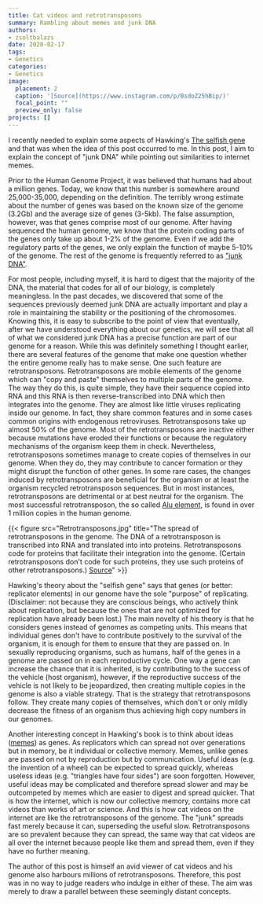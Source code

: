 ```yaml
---
title: Cat videos and retrotransposons
summary: Rambling about memes and junk DNA
authors: 
- zsoltbalazs
date: 2020-02-17
tags: 
- Genetics
categories:
- Genetics
image:
  placement: 2
  caption: '[Source](https://www.instagram.com/p/BsdoZ25hBip/)'
  focal_point: ""
  preview_only: false
projects: []
---
```


I recently needed to explain some aspects of Hawking's [The selfish gene](https://en.wikipedia.org/wiki/The_Selfish_Gene) and that was when the idea of this post occurred to me. In this post, I aim to explain the concept of "junk DNA" while pointing out similarities to internet memes.

Prior to the Human Genome Project, it was believed that humans had about a million genes. Today, we know that this number is somewhere around 25,000-35,000, depending on the definition. The terribly wrong estimate about the number of genes was based on the known size of the genome (3.2Gb) and the average size of genes (3-5kb). The false assumption, however, was that genes comprise most of our genome. After having sequenced the human genome, we know that the protein coding parts of the genes only take up about 1-2% of the genome. Even if we add the regulatory parts of the genes, we only explain the function of maybe 5-10% of the genome. The rest of the genome is frequently referred to as ["junk DNA"](https://en.wikipedia.org/wiki/Non-coding_DNA).

For most people, including myself, it is hard to digest that the majority of the DNA, the material that codes for all of our biology, is completely meaningless. In the past decades, we discovered that some of the sequences previously deemed junk DNA are actually important and play a role in maintaining the stability or the positioning of the chromosomes. Knowing this, it is easy to subscribe to the point of view that eventually, after we have understood everything about our genetics, we will see that all of what we considered junk DNA has a precise function are part of our genome for a reason. While this was definitely something I thought earlier, there are several features of the genome that make one question whether the entire genome really has to make sense. One such feature are retrotransposons. Retrotransposons are mobile elements of the genome which can "copy and paste" themselves to multiple parts of the genome. The way they do this, is quite simple, they have their sequence copied into RNA and this RNA is then reverse-transcribed into DNA which then integrates into the genome. They are almost like little viruses replicating inside our genome. In fact, they share common features and in some cases common origins with endogenous retroviruses. Retrotransposons take up almost 50% of the genome. Most of the retrotransposons are inactive either because mutations have eroded their functions or because the regulatory mechanisms of the organism keep them in check. Nevertheless, retrotransposons sometimes manage to create copies of themselves in our genome. When they do, they may contribute to cancer formation or they might disrupt the function of other genes. In some rare cases, the changes induced by retrotransposons are beneficial for the organism or at least the organism recycled retrotransposon sequences. But in most instances, retrotransposons are detrimental or at best neutral for the organism. The most successful retrotransposon, the so called [Alu element](https://en.wikipedia.org/wiki/Alu_element), is found in over 1 million copies in the human genome.

{{< figure src="Retrotransposons.jpg" title="The spread of retrotransposons in the genome. The DNA of a retrotransposon is transcribed into RNA and translated into into proteins. Retrotransposons code for proteins that facilitate their integration into the genome. (Certain retrotransposons don't code for such proteins, they use such proteins of other retrotransposons.) [Source](https://upload.wikimedia.org/wikipedia/commons/a/a0/Retrotransposons.png)" >}}

Hawking's theory about the "selfish gene" says that genes (or better: replicator elements) in our genome have the sole "purpose" of replicating. (Disclaimer: not because they are conscious beings, who actively think about replication, but because the ones that are not optimized for replication have already been lost.) The main novelty of his theory is that he considers genes instead of genomes as competing units. This means that individual genes don't have to contribute positively to the survival of the organism, it is enough for them to ensure that they are passed on. In sexually reproducing organisms, such as humans, half of the genes in a genome are passed on in each reproductive cycle. One way a gene can increase the chance that it is inherited, is by contributing to the success of the vehicle (host organism), however, if the reproductive success of the vehicle is not likely to be jeopardized, then creating multiple copies in the genome is also a viable strategy. That is the strategy that retrotransposons follow. They create many copies of themselves, which don't or only mildly decrease the fitness of an organism thus achieving high copy numbers in our genomes.

Another interesting concept in Hawking's book is to think about ideas ([memes](https://en.wikipedia.org/wiki/Meme)) as genes. As replicators which can spread not over generations but in memory, be it individual or collective memory. Memes, unlike genes are passed on not by reproduction but by communication. Useful ideas (e.g. the invention of a wheel) can be expected to spread quickly, whereas useless ideas (e.g. "triangles have four sides") are soon forgotten. However, useful ideas may be complicated and therefore spread slower and may be outcompeted by memes which are easier to digest and spread  quicker. That is how the internet, which is now our collective memory, contains more cat videos than works of art or science. And this is how cat videos on the internet are like the retrotransposons of the genome. The "junk" spreads fast merely because it can, superseding the useful slow. Retrotransposons are so prevalent because they can spread, the same way that cat videos are all over the internet because people like them and spread them, even if they have no further meaning.

The author of this post is himself an avid viewer of cat videos and his genome also harbours millions of retrotransposons. Therefore, this post was in no way to judge readers who indulge in either of these. The aim was merely to draw a parallel between these seemingly distant concepts.
